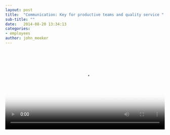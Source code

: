 ```yaml
---
layout: post
title:  "Communication: Key for productive teams and quality service "
sub-title: ""
date:   2014-08-20 13:34:13
categories: 
- employees
author: john_meeker
---
```


<video controls="controls" poster="/videos/poster.jpg" width="100%" height="auto">
    <source src="/videos/Communication_In_The_Field-HD.mp4" type="video/mp4" />
    <source src="/videos/Communication_In_The_Field-HD.webmhd.webm" type="video/webm" />
    <source src="/videos/Communication_In_The_Field-HD.oggtheora.ogv" type="video/ogg" />
    We're sorry; your browser doesn't support HTML5 video in WebM with VP8 or MP4 with H.264.
</video>
